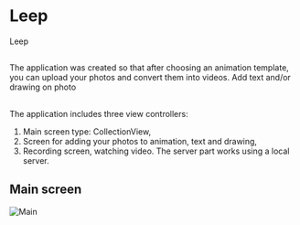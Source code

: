 # Leep
Leep

##

The application was created so that after choosing an animation template, you can upload your photos and convert them into videos. Add text and/or drawing on photo

##

The application includes three view controllers: 
1. Main screen type: CollectionView, 
2. Screen for adding your photos to animation, text and drawing,
3. Recording screen, watching video. The server part works using a local server.

## Main screen

![Main](Readme_assets/Main.gif)
